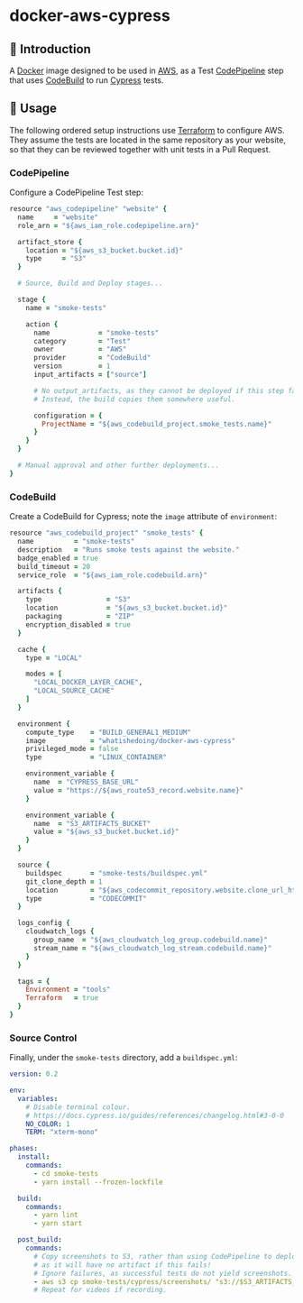 # docker-aws-cypress

## 👋 Introduction

A [Docker] image designed to be used in [AWS], as a Test [CodePipeline] step that uses [CodeBuild]
to run [Cypress] tests.

## 🏃‍ Usage

The following ordered setup instructions use [Terraform] to configure AWS. They assume the tests are
located in the same repository as your website, so that they can be reviewed together with unit tests
in a Pull Request.

### CodePipeline

Configure a CodePipeline Test step:

```ruby
resource "aws_codepipeline" "website" {
  name     = "website"
  role_arn = "${aws_iam_role.codepipeline.arn}"

  artifact_store {
    location = "${aws_s3_bucket.bucket.id}"
    type     = "S3"
  }

  # Source, Build and Deploy stages...

  stage {
    name = "smoke-tests"

    action {
      name            = "smoke-tests"
      category        = "Test"
      owner           = "AWS"
      provider        = "CodeBuild"
      version         = 1
      input_artifacts = ["source"]

      # No output_artifacts, as they cannot be deployed if this step fails!
      # Instead, the build copies them somewhere useful.

      configuration = {
        ProjectName = "${aws_codebuild_project.smoke_tests.name}"
      }
    }
  }

  # Manual approval and other further deployments...
}
```

### CodeBuild

Create a CodeBuild for Cypress; note the `image` attribute of `environment`:

```ruby
resource "aws_codebuild_project" "smoke_tests" {
  name          = "smoke-tests"
  description   = "Runs smoke tests against the website."
  badge_enabled = true
  build_timeout = 20
  service_role  = "${aws_iam_role.codebuild.arn}"

  artifacts {
    type                = "S3"
    location            = "${aws_s3_bucket.bucket.id}"
    packaging           = "ZIP"
    encryption_disabled = true
  }

  cache {
    type = "LOCAL"

    modes = [
      "LOCAL_DOCKER_LAYER_CACHE",
      "LOCAL_SOURCE_CACHE"
    ]
  }

  environment {
    compute_type    = "BUILD_GENERAL1_MEDIUM"
    image           = "whatishedoing/docker-aws-cypress"
    privileged_mode = false
    type            = "LINUX_CONTAINER"

    environment_variable {
      name  = "CYPRESS_BASE_URL"
      value = "https://${aws_route53_record.website.name}"
    }

    environment_variable {
      name  = "S3_ARTIFACTS_BUCKET"
      value = "${aws_s3_bucket.bucket.id}"
    }
  }

  source {
    buildspec       = "smoke-tests/buildspec.yml"
    git_clone_depth = 1
    location        = "${aws_codecommit_repository.website.clone_url_http}"
    type            = "CODECOMMIT"
  }

  logs_config {
    cloudwatch_logs {
      group_name  = "${aws_cloudwatch_log_group.codebuild.name}"
      stream_name = "${aws_cloudwatch_log_stream.codebuild.name}"
    }
  }

  tags = {
    Environment = "tools"
    Terraform   = true
  }
}
```

### Source Control

Finally, under the `smoke-tests` directory, add a `buildspec.yml`:

```yml
version: 0.2

env:
  variables:
    # Disable terminal colour.
    # https://docs.cypress.io/guides/references/changelog.html#3-0-0
    NO_COLOR: 1
    TERM: "xterm-mono"

phases:
  install:
    commands:
      - cd smoke-tests
      - yarn install --frozen-lockfile

  build:
    commands:
      - yarn lint
      - yarn start

  post_build:
    commands:
      # Copy screenshots to S3, rather than using CodePipeline to deploy,
      # as it will have no artifact if this fails!
      # Ignore failures, as successful tests do not yield screenshots.
      - aws s3 cp smoke-tests/cypress/screenshots/ "s3://$S3_ARTIFACTS_BUCKET/smoke-tests/" --recursive || true
      # Repeat for videos if recording.
```

[AWS]: https://aws.amazon.com/
[CodeBuild]: https://aws.amazon.com/codebuild/
[CodePipeline]: https://aws.amazon.com/codepipeline/
[Cypress]: https://www.cypress.io/
[Docker]: https://www.docker.com/
[Terraform]: https://www.terraform.io/

